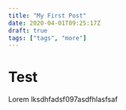 ```yaml
---
title: "My First Post"
date: 2020-04-01T09:25:17Z
draft: true
tags: ["tags", "more"]
---
```


# Test

Lorem
lksdhfadsf097asdfhlasfsaf


